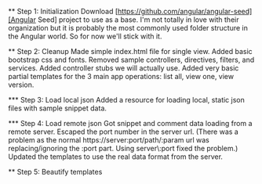 ** Step 1: Initialization
Download [https://github.com/angular/angular-seed][Angular Seed] project to use as a base.  I'm not totally in love with their organization but it is probably the most commonly used folder structure in the Angular world.  So for now we'll stick with it.

** Step 2: Cleanup
Made simple index.html file for single view.
Added basic bootstrap css and fonts.
Removed sample controllers, directives, filters, and services.
Added controller stubs we will actually use.
Added very basic partial templates for the 3 main app operations: list all, view one, view version.

*** Step 3: Load local json
Added a resource for loading local, static json files with sample snippet data.

*** Step 4: Load remote json
Got snippet and comment data loading from a remote server.
Escaped the port number in the server url. (There was a problem as the normal https://server:port/path/:param url was replacing/ignoring the :port part.  Using server\\:port fixed the problem.)
Updated the templates to use the real data format from the server.

** Step 5: Beautify templates
